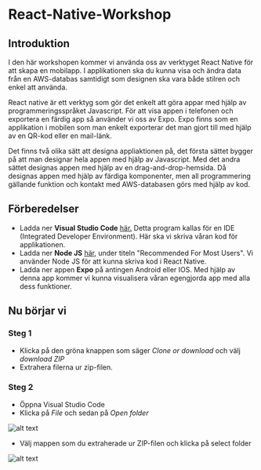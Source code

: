 # React-Native-Workshop

## Introduktion

I den här workshopen kommer vi använda oss av verktyget React Native för att skapa en mobilapp. I applikationen ska du kunna visa och ändra data från en AWS-databas samtidigt som designen ska vara både stilren och enkel att använda. 

React native är ett verktyg som gör det enkelt att göra appar med hjälp av programmeringsspråket Javascript. För att visa appen i telefonen och exportera en färdig app så använder vi oss av Expo. Expo finns som en applikation i mobilen som man enkelt exporterar det man gjort till med hjälp av en QR-kod eller en mail-länk. 

Det finns två olika sätt att designa appliaktionen på, det första sättet bygger på att man designar hela appen med hjälp av Javascript. Med det andra sättet designas appen med hjälp av en drag-and-drop-hemsida. Då designas appen med hjälp av färdiga komponenter, men all programmering gällande funktion och kontakt med AWS-databasen görs med hjälp av kod. 

## Förberedelser
* Ladda ner **Visual Studio Code** [här.](https://code.visualstudio.com/#alt-downloads) Detta program kallas för en IDE (Integrated Developer Environment). Här ska vi skriva våran kod för applikationen.
* Ladda ner **Node JS** [här](https://nodejs.org/en/download/), under titeln "Recommended For Most Users". Vi använder Node JS för att kunna skriva kod i React Native.
* Ladda ner appen **Expo** på antingen Android eller IOS. Med hjälp av denna app kommer vi kunna visualisera våran egengjorda app med alla dess funktioner.

## Nu börjar vi

### Steg 1

* Klicka på den gröna knappen som säger *Clone or download* och välj *download ZIP*
* Extrahera filerna ur zip-filen.

### Steg 2

* Öppna Visual Studio Code
* Klicka på *File* och sedan på *Open folder*

![alt text](https://github.com/davidmorck/React-Native-Workshop/tree/master/Images/Capture.png)
* Välj mappen som du extraherade ur ZIP-filen och klicka på select folder

![alt text](https://github.com/davidmorck/React-Native-Workshop/tree/master/Images/Capture2.png)
